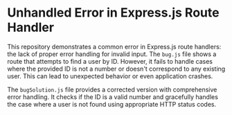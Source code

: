 # Unhandled Error in Express.js Route Handler

This repository demonstrates a common error in Express.js route handlers: the lack of proper error handling for invalid input.  The `bug.js` file shows a route that attempts to find a user by ID. However, it fails to handle cases where the provided ID is not a number or doesn't correspond to any existing user. This can lead to unexpected behavior or even application crashes.

The `bugSolution.js` file provides a corrected version with comprehensive error handling.  It checks if the ID is a valid number and gracefully handles the case where a user is not found using appropriate HTTP status codes.